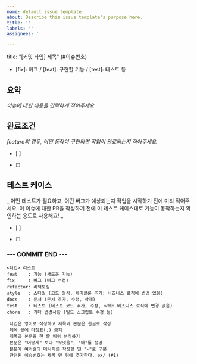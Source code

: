 ```yaml
---
name: default issue template
about: Describe this issue template's purpose here.
title: ''
labels: ''
assignees: ''

---
```


title: "[커밋 타입] 제목" (#이슈번호)
- [fix]: 버그 /  [feat]: 구현할 기능 / [test]: 테스트 등


## 요약
_이슈에 대한 내용을 간략하게 적어주세요_

## 완료조건
_feature의 경우, 어떤 동작이 구현되면 작업이 완료되는지 적어주세요._
- [ ]
- [ ]

## 테스트 케이스
_ 어떤 테스트가 필요하고, 어떤 버그가 예상되는지 작업을 시작하기 전에 미리 적어주세요.  이 이슈에 대한 PR을 작성하기 전에 이 테스트 케이스대로 기능이 동작하는지 확인하는 용도로 사용해요!._
- [ ]
- [ ]

### --- COMMIT END ---  
 ```
<타입> 리스트  
 feat    : 기능 (새로운 기능)  
 fix     : 버그 (버그 수정)  
 refactor: 리팩토링  
 style   : 스타일 (코드 형식, 세미콜론 추가: 비즈니스 로직에 변경 없음)  
 docs    : 문서 (문서 추가, 수정, 삭제)  
 test    : 테스트 (테스트 코드 추가, 수정, 삭제: 비즈니스 로직에 변경 없음)  
 chore   : 기타 변경사항 (빌드 스크립트 수정 등)  
 ```
```
 타입은 영어로 작성하고 제목과 본문은 한글로 작성.
 제목 끝에 마침표(.) 금지
 제목과 본문을 한 줄 띄워 분리하기
 본문은 "어떻게" 보다 "무엇을", "왜"를 설명.
 본문에 여러줄의 메시지를 작성할 땐 "-"로 구분
 관련된 이슈번호는 제목 맨 뒤에 추가한다. ex/ (#1)
```

